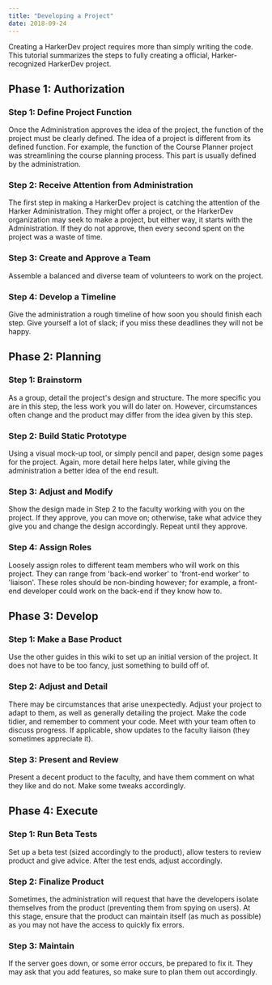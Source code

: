 ```yaml
---
title: "Developing a Project"
date: 2018-09-24
---
```


Creating a HarkerDev project requires more than simply writing the code. This tutorial summarizes the steps to fully creating a official, Harker-recognized HarkerDev project.

## Phase 1: Authorization

### Step 1: Define Project Function

Once the Administration approves the idea of the project, the function of the project must be clearly defined. The idea of a project is different from its defined function. For example, the function of the Course Planner project was streamlining the course planning process. This part is usually defined by the administration.

### Step 2: Receive Attention from Administration

The first step in making a HarkerDev project is catching the attention of the Harker Administration. They might offer a project, or the HarkerDev organization may seek to make a project, but either way, it starts with the Administration. If they do not approve, then every second spent on the project was a waste of time.

### Step 3: Create and Approve a Team

Assemble a balanced and diverse team of volunteers to work on the project.

### Step 4: Develop a Timeline

Give the administration a rough timeline of how soon you should finish each step. Give yourself a lot of slack; if you miss these deadlines they will not be happy.

## Phase 2: Planning

### Step 1: Brainstorm

As a group, detail the project's design and structure. The more specific you are in this step, the less work you will do later on. However, circumstances often change and the product may differ from the idea given by this step.

### Step 2: Build Static Prototype

Using a visual mock-up tool, or simply pencil and paper, design some pages for the project. Again, more detail here helps later, while giving the administration a better idea of the end result.

### Step 3: Adjust and Modify

Show the design made in Step 2 to the faculty working with you on the project. If they approve, you can move on; otherwise, take what advice they give you and change the design accordingly. Repeat until they approve.

### Step 4: Assign Roles

Loosely assign roles to different team members who will work on this project. They can range from 'back-end worker' to 'front-end worker' to 'liaison'. These roles should be non-binding however; for example, a front-end developer could work on the back-end if they know how to.

## Phase 3: Develop

### Step 1: Make a Base Product

Use the other guides in this wiki to set up an initial version of the project. It does not have to be too fancy, just something to build off of. 

### Step 2: Adjust and Detail

There may be circumstances that arise unexpectedly. Adjust your project to adapt to them, as well as generally detailing the project. Make the code tidier, and remember to comment your code. Meet with your team often to discuss progress. If applicable, show updates to the faculty liaison (they sometimes appreciate it).

### Step 3: Present and Review

Present a decent product to the faculty, and have them comment on what they like and do not. Make some tweaks accordingly.

## Phase 4: Execute

### Step 1: Run Beta Tests

Set up a beta test (sized accordingly to the product), allow testers to review product and give advice. After the test ends, adjust accordingly.

### Step 2: Finalize Product

Sometimes, the administration will request that have the developers isolate themselves from the product (preventing them from spying on users). At this stage, ensure that the product can maintain itself (as much as possible) as you may not have the access to quickly fix errors.

### Step 3: Maintain

If the server goes down, or some error occurs, be prepared to fix it. They may ask that you add features, so make sure to plan them out accordingly. 
